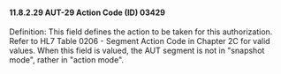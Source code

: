 #### 11.8.2.29 AUT-29 Action Code (ID) 03429

Definition: This field defines the action to be taken for this authorization. Refer to HL7 Table 0206 - Segment Action Code in Chapter 2C for valid values. When this field is valued, the AUT segment is not in "snapshot mode", rather in "action mode".
